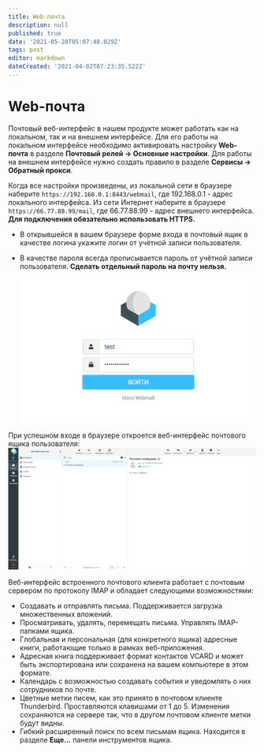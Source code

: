 ```yaml
---
title: Web-почта
description: null
published: true
date: '2021-05-28T05:07:48.029Z'
tags: post
editor: markdown
dateCreated: '2021-04-02T07:23:35.522Z'
---
```


# Web-почта

Почтовый веб-интерфейс в нашем продукте может работать как на локальном, так и на внешнем интерфейсе. Для его работы на локальном интерфейсе необходимо активировать настройку **Web-почта** в разделе **Почтовый релей -&gt; Основные настройки**. Для работы на внешнем интерфейсе нужно создать правило в разделе **Сервисы -&gt; Обратный прокси**.

Когда все настройки произведены, из локальной сети в браузере наберите `https://192.168.0.1:8443/webmail`, где 192.168.0.1 - адрес локального интерфейса. Из сети Интернет наберите в браузере `https://66.77.88.99/mail`, где 66.77.88.99 - адрес внешнего интерфейса. **Для подключения обязательно использовать HTTPS.**

* В открывшейся в вашем браузере форме входа в почтовый ящик в качестве логина укажите логин от учётной записи пользователя.
* В качестве пароля всегда прописывается пароль от учётной записи пользователя. **Сделать отдельный пароль на почту нельзя.**

  ![roundcude\_enter\_in\_acc.png](../.gitbook/assets/roundcude_enter_in_acc.png)

При успешном входе в браузере откроется веб-интерфейс почтового ящика пользователя: ![roundcube\_lk\_1.png](../.gitbook/assets/roundcube_lk_1.png)

Веб-интерфейс встроенного почтового клиента работает с почтовым сервером по протоколу IMAP и обладает следующими возможностями:

* Создавать и отправлять письма. Поддерживается загрузка множественных вложений.
* Просматривать, удалять, перемещать письма. Управлять IMAP-папками ящика.
* Глобальная и персональная \(для конкретного ящика\) адресные книги, работающие только в рамках веб-приложения.
* Адресная книга поддерживает формат контактов VCARD и может быть экспортирована или сохранена на вашем компьютере в этом формате.
* Календарь с возможностью создавать события и уведомлять о них сотрудников по почте.
* Цветные метки писем, как это принято в почтовом клиенте Thunderbird. Проставляются клавишами от 1 до 5. Изменения сохраняются на сервере так, что в другом почтовом клиенте метки будут видны.
* Гибкий расширенный поиск по всем письмам ящика. Находится в разделе **Еще...** панели инструментов ящика.

